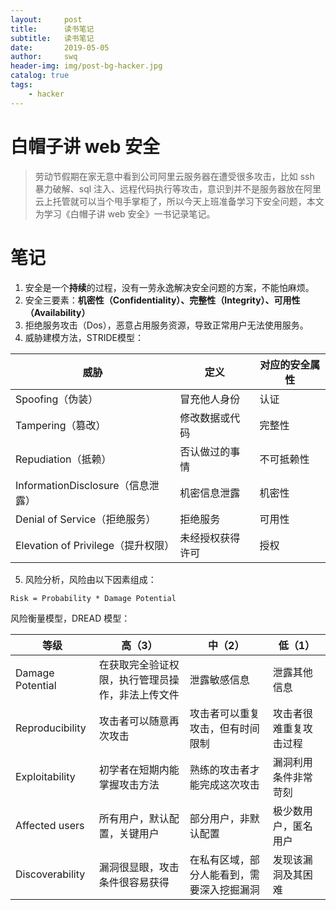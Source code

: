 ```yaml
---
layout:     post
title:      读书笔记
subtitle:   读书笔记
date:       2019-05-05
author:     swq
header-img: img/post-bg-hacker.jpg
catalog: true
tags:
    - hacker
---
```




# 白帽子讲 web 安全
> 劳动节假期在家无意中看到公司阿里云服务器在遭受很多攻击，比如 ssh 暴力破解、sql 注入、远程代码执行等攻击，意识到并不是服务器放在阿里云上托管就可以当个甩手掌柜了，所以今天上班准备学习下安全问题，本文为学习《白帽子讲 web 安全》一书记录笔记。

# 笔记
1. 安全是一个**持续**的过程，没有一劳永逸解决安全问题的方案，不能怕麻烦。
2. 安全三要素：**机密性（Confidentiality）、完整性（Integrity）、可用性（Availability）**
3. 拒绝服务攻击（Dos），恶意占用服务资源，导致正常用户无法使用服务。
4. 威胁建模方法，STRIDE模型：

| 威胁 | 定义 | 对应的安全属性 |
| ------ | ------ | ------ |
| Spoofing（伪装） | 冒充他人身份 | 认证 |
| Tampering（篡改） | 修改数据或代码 | 完整性 |
| Repudiation（抵赖） | 否认做过的事情 | 不可抵赖性 |
| InformationDisclosure（信息泄露） | 机密信息泄露 | 机密性 |
| Denial of Service（拒绝服务） | 拒绝服务 | 可用性 |
| Elevation of Privilege（提升权限） | 未经授权获得许可 | 授权 |

5. 风险分析，风险由以下因素组成：

```
Risk = Probability * Damage Potential
```
风险衡量模型，DREAD 模型：

| 等级 | 高（3） | 中（2） | 低（1） |
| ------ | ------ | ------ |------ |
|Damage Potential|在获取完全验证权限，执行管理员操作，非法上传文件  |泄露敏感信息|泄露其他信息|
|Reproducibility| 攻击者可以随意再次攻击  |攻击者可以重复攻击，但有时间限制|攻击者很难重复攻击过程|
|Exploitability| 初学者在短期内能掌握攻击方法  |熟练的攻击者才能完成这次攻击|漏洞利用条件非常苛刻|
|Affected users| 所有用户，默认配置，关键用户  |部分用户，非默认配置|极少数用户，匿名用户|
| Discoverability| 漏洞很显眼，攻击条件很容易获得  |在私有区域，部分人能看到，需要深入挖掘漏洞|发现该漏洞及其困难|
